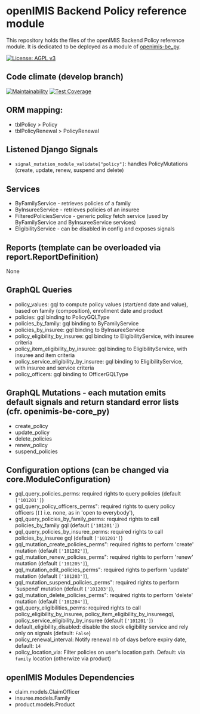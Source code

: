 # openIMIS Backend Policy reference module
This repository holds the files of the openIMIS Backend Policy reference module. It is dedicated to be deployed as a module of [openimis-be_py](https://github.com/openimis/openimis-be_py).

[![License: AGPL v3](https://img.shields.io/badge/License-AGPL%20v3-blue.svg)](https://www.gnu.org/licenses/agpl-3.0)

## Code climate (develop branch)

[![Maintainability](https://img.shields.io/codeclimate/maintainability/openimis/openimis-be-policy_py.svg)](https://codeclimate.com/github/openimis/openimis-be-policy_py/maintainability)
[![Test Coverage](https://img.shields.io/codeclimate/coverage/openimis/openimis-be-policy_py.svg)](https://codeclimate.com/github/openimis/openimis-be-policy_py)

## ORM mapping:
* tblPolicy > Policy
* tblPolicyRenewal > PolicyRenewal

## Listened Django Signals
* `signal_mutation_module_validate["policy"]`: handles PolicyMutations (create, update, renew, suspend and delete)

## Services
* ByFamilyService - retrieves policies of a family
* ByInsureeService - retrieves policies of an insuree
* FilteredPoliciesService - generic policy fetch service (used by ByFamilyService and ByInsureeService services)
* EligibilityService - can be disabled in config and exposes signals

## Reports (template can be overloaded via report.ReportDefinition)
None

## GraphQL Queries
* policy_values: gql to compute policy values (start/end date and value), based on family (composition), enrollment date and product
* policies: gql binding to PolicyGQLType
* policies_by_family: gql binding to ByFamilyService
* policies_by_insuree: gql binding to ByInsureeService
* policy_eligibility_by_insuree: gql binding to EligibilityService, with insuree criteria
* policy_item_eligibility_by_insuree: gql binding to EligibilityService, with insuree and item  criteria
* policy_service_eligibility_by_insuree: gql binding to EligibilityService, with insuree and service criteria
* policy_officers: gql binding to OfficerGQLType

## GraphQL Mutations - each mutation emits default signals and return standard error lists (cfr. openimis-be-core_py)
* create_policy
* update_policy
* delete_policies
* renew_policy
* suspend_policies

## Configuration options (can be changed via core.ModuleConfiguration)
* gql_query_policies_perms: required rights to query policies (default `['101201']`)
* gql_query_policy_officers_perms": required rights to query policy officers (`[]` i.e. none, as in 'open to everybody'),
* gql_query_policies_by_family_perms: required rights to call policies_by_family gql (default `['101201']`)
* gql_query_policies_by_insuree_perms: required rights to call policies_by_insuree gql (default `['101201']`)
* gql_mutation_create_policies_perms": required rights to perform 'create' mutation (default `['101202']`),
* gql_mutation_renew_policies_perms": required rights to perform 'renew' mutation (default `['101205']`),
* gql_mutation_edit_policies_perms": required rights to perform 'update' mutation (default `['101203']`),
* gql_mutation_suspend_policies_perms": required rights to perform 'suspend' mutation (default `['101203']`),
* gql_mutation_delete_policies_perms": required rights to perform 'delete' mutation (default `['101204']`),
* gql_query_eligibilities_perms: required rights to call policy_eligibility_by_insuree, policy_item_eligibility_by_insureegql, policy_service_eligibility_by_insuree (default `['101201']`)
* default_eligibility_disabled: disable the stock eligibility service and rely only on signals (default: `False`)
* policy_renewal_interval: Notify renewal nb of days before expiry date, default: `14`
* policy_location_via: Filter policies on user's location path. Default: via `family` location (otherwize via product)

## openIMIS Modules Dependencies
* claim.models.ClaimOfficer
* insuree.models.Family
* product.models.Product
